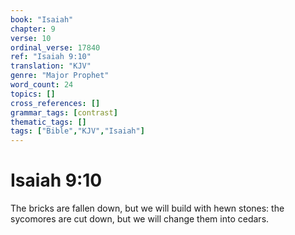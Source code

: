 ```yaml
---
book: "Isaiah"
chapter: 9
verse: 10
ordinal_verse: 17840
ref: "Isaiah 9:10"
translation: "KJV"
genre: "Major Prophet"
word_count: 24
topics: []
cross_references: []
grammar_tags: [contrast]
thematic_tags: []
tags: ["Bible","KJV","Isaiah"]
---
```


# Isaiah 9:10

The bricks are fallen down, but we will build with hewn stones: the sycomores are cut down, but we will change them into cedars.
